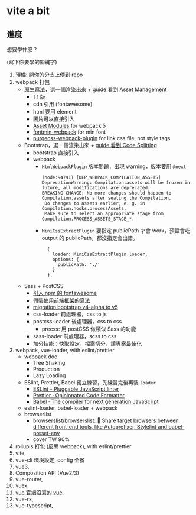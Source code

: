 # vite a bit

## 進度

想要學什麼？

(寫下你要學的關鍵字)

1. 預備: 開你的分支上傳到 repo
1. webpack 打包
    - 原生寫法，選一個渲染出來 + [guide 看到 Asset Management](https://webpack.js.org/guides/output-management/)
      - T1 版
      - cdn 引用 (fontawesome)
      - html 要用 element
      - 圖片可以直接引入
      - [Asset Modules](https://webpack.js.org/guides/asset-modules/#custom-data-uri-generator) for webpack 5
      - [fontmin-webpack](https://www.npmjs.com/package/fontmin-webpack) for min font
      - [purgecss-webpack-plugin](https://www.npmjs.com/package/mini-css-extract-plugin) for link css file, not style tags
    - Bootstrap，選一個渲染出來 + [guide 看到 Code Splitting](https://webpack.js.org/guides/code-splitting/)
      - bootstrap 直接引入
      - webpack
        - `HtmlWebpackPlugin` 版本問題，出現 warning，版本要用 `@next`
            ```
            (node:94791) [DEP_WEBPACK_COMPILATION_ASSETS] DeprecationWarning: Compilation.assets will be frozen in future, all modifications are deprecated.
            BREAKING CHANGE: No more changes should happen to Compilation.assets after sealing the Compilation.
             Do changes to assets earlier, e. g. in Compilation.hooks.processAssets.
             Make sure to select an appropriate stage from Compilation.PROCESS_ASSETS_STAGE_*.
            ```
        - `MiniCssExtractPlugin` 要指定 publicPath 才會 work，預設會吃 output 的 publicPath，都沒指定會出錯。
            ```
              {
                loader: MiniCssExtractPlugin.loader,
                options: {
                  publicPath: './'
                }
              },
            ```
    - Sass + PostCSS
        - [引入 npm 的 fontawesome](https://stackoverflow.com/questions/52376720/how-to-make-font-awesome-5-work-with-webpack)
        - 假裝使用[前端框架的寫法](https://vuejs.org/v2/guide/instance.html)
        - [migration bootstrap v4-alpha to v5](https://v5.getbootstrap.com/docs/5.0/migration/)
        - css-loader 前處理器，css to js
        - postcss-loader 後處理器，css to css
            - precss: 用 postCSS 做類似 Sass 的功能
        - sass-loader 前處理器，scss to css
        - 加分技能：快取設定，檔案切分，讓專案最佳化
2. webpack, vue-loader, with eslint/prettier
   - webpack doc
       - Tree Shaking
       - Production
       - Lazy Loading
   - ESlint, Prettier, Babel 獨立練習，先練習完後再裝 `loader`
       - [ESLint - Pluggable JavaScript linter](https://eslint.org/)
       - [Prettier · Opinionated Code Formatter](https://prettier.io/)
       - [Babel · The compiler for next generation JavaScript](https://babeljs.io/)
   - eslint-loader, babel-loader + webpack
   - browserlist
       - [browserslist/browserslist: 🦔 Share target browsers between different front-end tools, like Autoprefixer, Stylelint and babel-preset-env](https://github.com/browserslist/browserslist)
       - cover TW 90%
3. rollupjs 打包 (反思 webpack), with eslint/prettier
4. vite,
5. vue-cli 環境設定, config 全餐
6. vue3,
7. Composition API (Vue2/3)
8. vue-router,
9.  vuex,
10. [vue 官網沒寫的 vue](https://hackmd.io/zYPD_lQ6R--UbU4jFYWzfw),
11. vue-rx,
12. vue-typescript,



